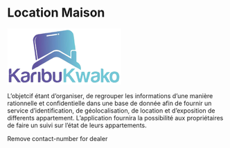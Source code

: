 # Location Maison
![logo](./public/app/images/logo.png)

L’objetcif étant d’organiser, de regrouper les informations d’une manière
rationnelle et confidentielle dans une base de donnée afin de fournir un service
d’identification, de géolocalisation, de location et d’exposition de differents appartement.
L’application fournira la possibilité aux propriétaires de faire un suivi sur l’état de leurs
appartements.


Remove contact-number for dealer 
